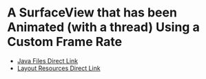 # A SurfaceView that has been Animated (with a thread) Using a Custom Frame Rate 

 - [Java Files Direct Link](./app/src/main/java/com/pckosek/a04_surfaceviews/) <br>
 - [Layout Resources Direct Link](./app/src/main/res/layout)
##
